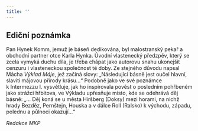 ```yaml
---
title: ''
---
```


## Ediční poznámka

Pan Hynek Komm, jemuž je báseň dedikována, byl malostranský pekař a obchodní partner otce Karla Hynka. Úvodní vlastenecký předzpěv, který se zcela vymyká duchu díla, je třeba chápat jako autorovu snahu ukonejšit cenzuru i vlasteneckou společnost té doby. Ze stejného důvodu napsal Mácha _Výklad Máje_, jež začíná slovy: „Následující básně jest oučel hlavní, slaviti májovou přírody krásu…“ Podobně jako ve své poznámce k Intermezzu I. vysvětluje, jak ho inspirovala pověst o posledním pohřbeném jako strážci hřbitova, ve Výkladu upřesňuje místo, kde se odehrává děj básně: „… Děj koná se u města Hiršberg (Doksy) mezi horami, na nichž hrady Bezděz, Pernštejn, Houska a v dálce Roll (Ralsko) k východu, západu, polednu a půlnoci okazují…“

  

_Redakce MKP_
